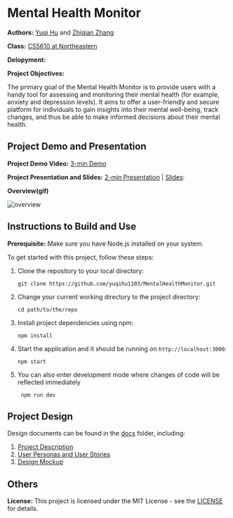 # Mental Health Monitor

**Authors:** [Yuqi Hu](https://yuqihu1103.github.io/) and [Zhiqian Zhang](https://zhiqian-zhang.github.io/ZhiqianZhang-Peronal-Website/)

**Class:** [CS5610 at Northeastern](https://johnguerra.co/classes/webDevelopment_fall_2023/)

**Delopyment:**

**Project Objectives:**

The primary goal of the Mental Health Monitor is to provide users with a handy tool for assessing and monitoring their mental health (for example, anxiety and depression levels). It aims to offer a user-friendly and secure platform for individuals to gain insights into their mental well-being, track changes, and thus be able to make informed decisions about their mental health.

## Project Demo and Presentation

**Project Demo Video:** [3-min Demo](https://youtu.be/rEuJnAG9b5o)

**Project Presentation and Slides:** [2-min Presentation](https://youtu.be/3LKpt6tjvZ0) | [Slides](https://docs.google.com/presentation/d/1tjcB73SOeI0JsZ0e89Tg-4oI0AkFY2Qx1-7gVoYRVIk/edit#slide=id.g28b3251b88c_0_90):

**Overview(gif)**

![overview](https://github.com/yuqihu1103/MentalHealthMonitor/assets/133090163/b3440fab-8ced-46c7-bb60-ac54ec4f3ccf)

## Instructions to Build and Use

**Prerequisite:** Make sure you have Node.js installed on your system.

To get started with this project, follow these steps:

1. Clone the repository to your local directory:

   ```
   git clone https://github.com/yuqihu1103/MentalHealthMonitor.git
   ```

2. Change your current working directory to the project directory:

   ```
   cd path/to/the/repo
   ```

3. Install project dependencies using npm:

   ```
   npm install
   ```

4. Start the application and it should be running on `http://localhost:3000`:

   ```
   npm start
   ```

5. You can also enter development mode where changes of code will be reflected immediately
   ```
    npm run dev
   ```

## Project Design

Design documents can be found in the [docs](docs) folder, including:

1. [Project Description](docs/project_description.txt)
2. [User Personas and User Stories](docs/user_personas_and_stories.txt)
3. [Design Mockup](docs/design_mockup.pdf)

## Others

**License:** This project is licensed under the MIT License - see the [LICENSE](LICENSE) for details.
